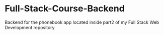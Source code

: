 # Full-Stack-Course-Backend
Backend for the phonebook app located inside part2 of my Full Stack Web Development repository
